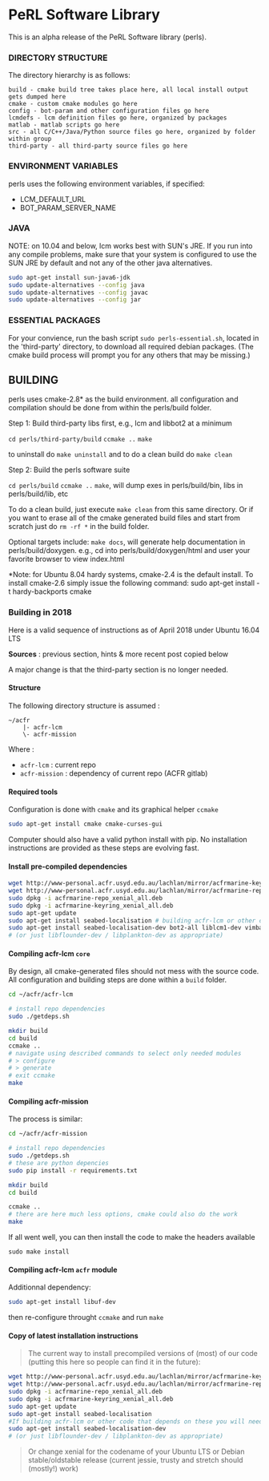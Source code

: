 # PeRL Software Library

This is an alpha release of the PeRL Software library (perls).



### DIRECTORY STRUCTURE

<!-- ------------------------------------------------ -->
The directory hierarchy is as follows:
```
build - cmake build tree takes place here, all local install output gets dumped here
cmake - custom cmake modules go here
config - bot-param and other configuration files go here
lcmdefs - lcm definition files go here, organized by packages
matlab - matlab scripts go here
src - all C/C++/Java/Python source files go here, organized by folder within group
third-party - all third-party source files go here
```

### ENVIRONMENT VARIABLES 

<!-- -------------------------------------------------- -->

perls uses the following environment variables, if specified:
- LCM_DEFAULT_URL
- BOT_PARAM_SERVER_NAME

### JAVA
<!-- -------------------------------------------------- -->
NOTE: on 10.04 and below, lcm works best with SUN's JRE.  If you run
into any compile problems, make sure that your system is configured to
use the SUN JRE by default and not any of the other java alternatives.
```sh
sudo apt-get install sun-java6-jdk
sudo update-alternatives --config java
sudo update-alternatives --config javac
sudo update-alternatives --config jar
```

### ESSENTIAL PACKAGES 

<!-- -------------------------------------------------- -->
For your convience, run the bash script `sudo perls-essential.sh`,
located in the 'third-party' directory, to download all required
debian packages.
(The cmake build process will prompt you for any others that
may be missing.)


## BUILDING
<!-- -------------------------------------------------- -->
perls uses cmake-2.8* as the build environment.  all configuration and 
compilation should be done from within the perls/build folder.

Step 1: Build third-party libs first, e.g., lcm and libbot2 at a minimum

`cd perls/third-party/build`
`ccmake ..`
`make`

to uninstall do `make uninstall` and to do a clean build do `make clean`

Step 2: Build the perls software suite

`cd perls/build`
`ccmake ..`
`make`, will dump exes in perls/build/bin, libs in perls/build/lib, etc

To do a clean build, just execute `make clean` from this same directory. Or
if you want to erase all of the cmake generated build files and start
from scratch just do `rm -rf *` in the build folder.

Optional targets include:
`make docs`, will generate help documentation in perls/build/doxygen.
e.g., cd into perls/build/doxygen/html and user your favorite browser
to view index.html


*Note: for Ubuntu 8.04 hardy systems, cmake-2.4 is the default install.
To install cmake-2.6 simply issue the following command: 
sudo apt-get install -t hardy-backports cmake

### Building in 2018

Here is a valid sequence of instructions as of April 2018 under Ubuntu 16.04 LTS

**Sources** : previous section, hints & more recent post copied below

A major change is that the third-party section is no longer needed.

#### Structure

The following directory structure is assumed : 
```
~/acfr
    |- acfr-lcm
    \- acfr-mission
```
Where : 
- `acfr-lcm`  :  current repo
- `acfr-mission` : dependency of current repo (ACFR gitlab)

#### Required tools

Configuration is done with `cmake` and its graphical helper `ccmake`

```sh
sudo apt-get install cmake cmake-curses-gui
```

Computer should also have a valid python install with pip. No installation instructions are provided as these steps are evolving fast.

#### Install pre-compiled dependencies

```sh
wget http://www-personal.acfr.usyd.edu.au/lachlan/mirror/acfrmarine-keyring_xenial_all.deb
wget http://www-personal.acfr.usyd.edu.au/lachlan/mirror/acfrmarine-repo_xenial_all.deb
sudo dpkg -i acfrmarine-repo_xenial_all.deb
sudo dpkg -i acfrmarine-keyring_xenial_all.deb
sudo apt-get update
sudo apt-get install seabed-localisation # building acfr-lcm or other code that depends on these you will need the development packages to get the headers.
sudo apt-get install seabed-localisation-dev bot2-all liblcm1-dev vimba small libuf-dev
# (or just libflounder-dev / libplankton-dev as appropriate)
```

#### Compiling acfr-lcm `core`

By design, all cmake-generated files should not mess with the source code. All configuration and building steps are done within a `build` folder.

```sh
cd ~/acfr/acfr-lcm

# install repo dependencies
sudo ./getdeps.sh

mkdir build
cd build
ccmake ..
# navigate using described commands to select only needed modules
# > configure
# > generate
# exit ccmake
make
```

#### Compiling acfr-mission

The process is similar:
```sh
cd ~/acfr/acfr-mission

# install repo dependencies
sudo ./getdeps.sh
# these are python depencies
sudo pip install -r requirements.txt

mkdir build
cd build

ccmake ..
# there are here much less options, cmake could also do the work
make

```

If all went well, you can then install the code to make the headers available
```
sudo make install
```


#### Compiling acfr-lcm `acfr` module

Additionnal dependency:

```sh
sudo apt-get install libuf-dev
```

then re-configure throught `ccmake` and run `make`

#### Copy of latest installation instructions

> The current way to install precompiled versions of (most) of our code (putting this here so people can find it in the future):
```sh
wget http://www-personal.acfr.usyd.edu.au/lachlan/mirror/acfrmarine-keyring_xenial_all.deb
wget http://www-personal.acfr.usyd.edu.au/lachlan/mirror/acfrmarine-repo_xenial_all.deb
sudo dpkg -i acfrmarine-repo_xenial_all.deb
sudo dpkg -i acfrmarine-keyring_xenial_all.deb
sudo apt-get update
sudo apt-get install seabed-localisation
#If building acfr-lcm or other code that depends on these you will need the development packages to get the headers.
sudo apt-get install seabed-localisation-dev
# (or just libflounder-dev / libplankton-dev as appropriate)
```
> Or change xenial for the codename of your Ubuntu LTS or Debian stable/oldstable release (current jessie, trusty and stretch should (mostly!) work)
